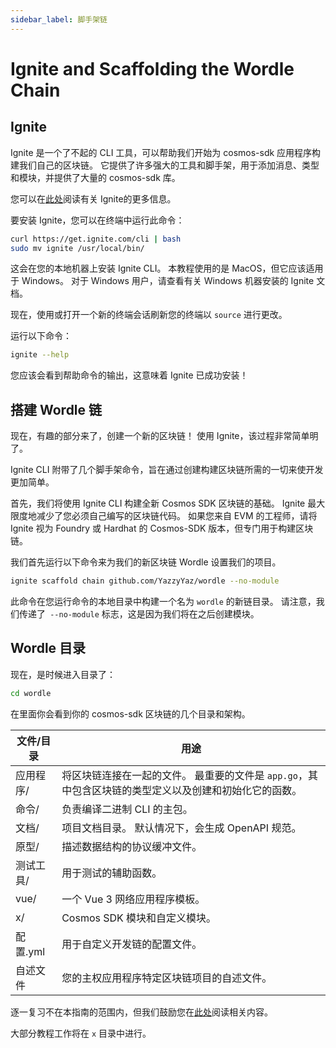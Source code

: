 ```yaml
---
sidebar_label: 脚手架链
---
```


# Ignite and Scaffolding the Wordle Chain
<!-- markdownlint-disable MD013 -->

## Ignite

Ignite 是一个了不起的 CLI 工具，可以帮助我们开始为 cosmos-sdk 应用程序构建我们自己的区块链。 它提供了许多强大的工具和脚手架，用于添加消息、类型和模块，并提供了大量的 cosmos-sdk 库。

您可以在[此处](https://docs.ignite.com/)阅读有关 Ignite的更多信息。

要安装 Ignite，您可以在终端中运行此命令：

```sh
curl https://get.ignite.com/cli | bash
sudo mv ignite /usr/local/bin/
```

这会在您的本地机器上安装 Ignite CLI。 本教程使用的是 MacOS，但它应该适用于 Windows。 对于 Windows 用户，请查看有关 Windows 机器安装的 Ignite 文档。

现在，使用或打开一个新的终端会话刷新您的终端以 `source` 进行更改。

运行以下命令：

```sh
ignite --help
```

您应该会看到帮助命令的输出，这意味着 Ignite 已成功安装！

## 搭建 Wordle 链

现在，有趣的部分来了，创建一个新的区块链！ 使用 Ignite，该过程非常简单明了。

Ignite CLI 附带了几个脚手架命令，旨在通过创建构建区块链所需的一切来使开发更加简单。

首先，我们将使用 Ignite CLI 构建全新 Cosmos SDK 区块链的基础。 Ignite 最大限度地减少了您必须自己编写的区块链代码。 如果您来自 EVM 的工程师，请将 Ignite 视为 Foundry 或 Hardhat 的 Cosmos-SDK 版本，但专门用于构建区块链。

我们首先运行以下命令来为我们的新区块链 Wordle 设置我们的项目。

```sh
ignite scaffold chain github.com/YazzyYaz/wordle --no-module
```

此命令在您运行命令的本地目录中构建一个名为 `wordle` 的新链目录。 请注意，我们传递了` --no-module` 标志，这是因为我们将在之后创建模块。

## Wordle 目录

现在，是时候进入目录了：

```sh
cd wordle
```

在里面你会看到你的 cosmos-sdk 区块链的几个目录和架构。

| 文件/目录  | 用途                                                       |
| ------ | -------------------------------------------------------- |
| 应用程序/  | 将区块链连接在一起的文件。 最重要的文件是 `app.go`，其中包含区块链的类型定义以及创建和初始化它的函数。 |
| 命令/    | 负责编译二进制 CLI 的主包。                                         |
| 文档/    | 项目文档目录。 默认情况下，会生成 OpenAPI 规范。                            |
| 原型/    | 描述数据结构的协议缓冲文件。                                           |
| 测试工具/  | 用于测试的辅助函数。                                               |
| vue/   | 一个 Vue 3 网络应用程序模板。                                       |
| x/     | Cosmos SDK 模块和自定义模块。                                     |
| 配置.yml | 用于自定义开发链的配置文件。                                           |
| 自述文件   | 您的主权应用程序特定区块链项目的自述文件。                                    |

逐一复习不在本指南的范围内，但我们鼓励您在[此处](https://docs.ignite.com/kb)阅读相关内容。

大部分教程工作将在 `x` 目录中进行。

